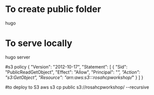 # To create public folder
hugo

# To serve locally
hugo server

#s3 policy
{
    "Version": "2012-10-17",
    "Statement": [
        {
            "Sid": "PublicReadGetObject",
            "Effect": "Allow",
            "Principal": "*",
            "Action": "s3:GetObject",
            "Resource": "arn:aws:s3:::rosahcpworkshop/*"
        }
    ]
}

#to deploy to S3 
aws s3 cp public s3://rosahcpworkshop/ --recursive
